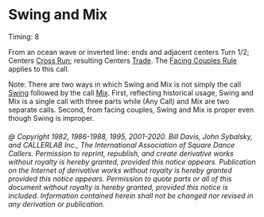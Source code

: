 
# Swing and Mix

Timing: 8

From an ocean wave or inverted line: ends and adjacent centers Turn
1/2; Centers [Cross Run](../b2/run.md); resulting Centers
[Trade](../b2/trade.md). The
[Facing Couples Rule](../b2/facing_couples_rule.md) applies to this call.

Note: There are two ways in which Swing and
Mix is not simply the call
[Swing](slip.md) followed by the call
[Mix](../a1/mix.md). First,
reflecting historical usage, Swing and Mix is a single call with three
parts while (Any Call) and Mix are two separate calls. Second, from
facing couples, Swing and Mix is proper even though Swing is improper.

###### @ Copyright 1982, 1986-1988, 1995, 2001-2020. Bill Davis, John Sybalsky, and CALLERLAB Inc., The International Association of Square Dance Callers. Permission to reprint, republish, and create derivative works without royalty is hereby granted, provided this notice appears. Publication on the Internet of derivative works without royalty is hereby granted provided this notice appears. Permission to quote parts or all of this document without royalty is hereby granted, provided this notice is included. Information contained herein shall not be changed nor revised in any derivation or publication.
